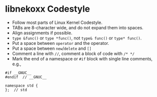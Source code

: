 # libnekoxx Codestyle

- Follow most parts of Linux Kernel Codestyle.
- TABs are 8-character wide, and do not expand them into spaces.
- Align assignments if possible.
- `type &func()` or `type *func()`, not `type& func()` or `type* func()`.
- Put a space between `operator` and the operator.
- Put a space between `new`/`delete` and `[]`
- Comment a line with `//`, comment a block of code with `/* */`
- Mark the end of a namespace or `#if` block with single line comments, e.g.,
```
#if __GNUC__
#endif	// __GNUC__

namespace std {
};	// std
```
